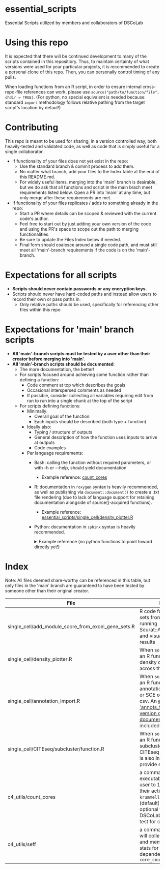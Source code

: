 # essential_scripts
Essential Scripts utilized by members and collaborators of DSCoLab

# Using this repo
It is expected that there will be continued development to many of the scripts contained in this repositiory. Thus, to maintain certainty of what versions were used for your particular projects, it is recommended to create a personal clone of this repo. Then, you can personally control timing of any pulls.

When loading functions from an R script, in order to ensure internal cross-repo-file references can work, please use `source("path/to/function/file", chdir = TRUE)`.  (For python, no special equivalent is needed because standard `import` methodology follows relative pathing from the target script's location by defaut!) 

# Contributing
This repo is meant to be used for sharing, in a version controlled way, both heavily-tested and validated code, as well as code that is simply useful for a single collaborator.

- If functionality of your files does not yet exist in the repo:
  - Use the standard branch & commit process to add them.
  - No matter what branch, add your files to the Index table at the end of this README.md.
  - For widely useful items, merging into the 'main' branch is desirable, but we do ask that all functions and script in the main brach meet requirements listed below. Open a PR into 'main' at any time, but only merge after these requirements are met.
- If functionality of your files replicates / adds to something already in the repo:
  - Start a PR where details can be scoped & reviewed with the current code's author.
  - Feel free to start out by just adding your own version of the code and using the PR's space to scope out the path to merging functionalities.
  - Be sure to update the Files Index below if needed.
  - Final form should coalesce around a single code path, and must still meet all 'main'-branch requirements if the code is on the 'main'-branch.

# Expectations for all scripts

- **Scripts should never contain passwords or any encryption keys.**
- Scripts should never have hard-coded paths and instead allow users to record their own or pass paths in.
  - Only relative paths should be used, specifically for referencing other files within this repo 

# Expectations for 'main' branch scripts

- **All 'main'-branch scripts must be tested by a user other than their creator before merging into 'main'.**
- **All 'main'-branch scripts should be documented**:
  - The more documentation, the better!
  - For scripts focused around achieving some function rather than defining a function:
    - Code comment at top which describes the goals
    - Occasional interspersed comments as needed
    - If possible, consider collecting all variables requiring edit from run to run into a single chunk at the top of the script
  - For scripts defining functions:
    - Minimally:
      - Overall goal of the function
      - Each inputs should be described (both type + function)
    - Ideally also:
      - Typing / structure of outputs
      - General description of how the function uses inputs to arrive at outputs
      - Code examples
    - Per language requirements:
      - Bash: calling the function without required parameters, or with -h or --help, should yield documentation
        - Example reference: [count_cores](c4_utils/count_cores)
      - R: documentation in `roxygen` syntax is heavily recommended, as well as publishing via `document::document()` to create a .txt file rendering (due to lack of language support for retaining documentation alongside of source()-acquired functions).
        - Example reference: [essential_scripts/single_cell/density_plotter.R](essential_scripts/single_cell/density_plotter.R)
      - Python: documentation in `sphinx` syntax is heavily recommended.
          <details>

          <summary>
            Example reference (no python functions to point toward directly yet!)
          </summary>
            
            ```
            def calculate_monthly_payment(principal: float, annual_rate: float, years: int) -> float:
              """
              Calculates the monthly payments of a fixed-rate loan.
          
              Args:
                  principal (float): The initial amount of the loan (the principal).
                  annual_rate (float): The annual interest rate in percentage (e.g., 5.5 for 5.5%).
                  years (int): The total duration of the loan in years.
          
              Returns:
                  float: The amount to be paid monthly.
          
              Raises:
                  ValueError: If the annual_rate is negative or if the years are not positive.
          
              Examples:
                  >>> monthly_payment = calculate_monthly_payment(10000, 5.5, 10)
                  >>> print(f"Monthly Payment: {monthly_payment:.2f}")
                  Monthly Payment: 108.85
          
              """
            ```
          
          </details>


# Index

Note: All files deemed share-worthy can be referenced in this table, but only files in the 'main' branch are guaranteed to have been tested by someone other than their original creator. 

| File | Purpose | Maintainer | Branch |
| --- | --- | --- | --- |
| single_cell/add_module_score_from_excel_gene_sets.R | R code for reading gene sets from an excel file, running Seurat::AddModuleScore, and visualizing the results | Dan | main |
| single_cell/density_plotter.R | When `source()`'d, defines an R function that plots density of clusters across the umap space | Dan | main |
| single_cell/annotation_import.R | When `source()`'d, defines an R function for pulling annotations into Seurat or SCE objects from a csv. An [example 'annots_file'](single_cell/annotation_import_example.csv) and [txt version of the function documentation](single_cell/annotation_import.txt) is also included. | Dan | main | 
| single_cell/CITEseq/subcluster/function.R | When `source()`'d, defines an R function for subclustering Seurat CITEseq data. A script.R is also included to provide example usage. | Dan | main |
| c4_utils/count_cores | a command line executable that allows a user to 1) self-monitor their active cores on `krummellab` nodes (default) or 2) use optional flags to query all DSCoLab active jobs to test for core monopoly | Rebecca | main |
| c4_utils/seff | a command line util that will collect time, core, and memory usages stats for a given job; dependency for `core_count` | Rebecca | main |

